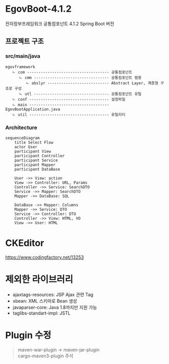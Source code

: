 # EgovBoot-4.1.2
전자정부프레임워크 공통컴포넌트 4.1.2 Spring Boot 버전

## 프로젝트 구조

### src/main/java
```text
egovframework
   ㄴ com ------------------------------------ 공통컴포넌트
      ㄴ cmm --------------------------------- 공통컴포넌트 범용
         ㄴ abslyr --------------------------- Abstract Layer, 계층형 구조로 구성
      ㄴ utl --------------------------------- 공통컴포넌트 유틸
   ㄴ conf ----------------------------------- 설정파일
   ㄴ main ----------------------------------- EgovBootApplication.java
   ㄴ util ----------------------------------- 유틸리티
```
### Architecture
```mermaid
sequenceDiagram
    title Select Flow
    actor User
    participant View
    participant Controller
    participant Service
    participant Mapper
    participant DataBase
    
    User ->> View: action
    View ->> Controller: URL, Params
    Controller ->> Service: SearchDTO
    Service ->> Mapper: SearchDTO
    Mapper ->> DataBase: SQL
    
    DataBase ->> Mapper: Columns
    Mapper ->> Service: DTO
    Service ->> Controller: DTO
    Controller ->> View: HTML, VO
    View ->> User: HTML

```





# CKEditor

https://www.codingfactory.net/13253

# 제외한 라이브러리

- ajaxtags-resources: JSP Ajax 관련 Tag
- xbean: XML 스키마로 Bean 생성
- javaparser-core: Java 1.8까지만 지원 가능
- taglibs-standart-impl: JSTL

# Plugin 수정

> maven-war-plugin -> maven-jar-plugin  
> cargo-maven3-plugin 주석

